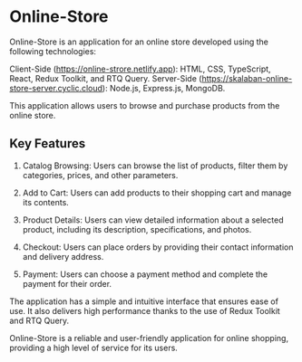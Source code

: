 # Online-Store

Online-Store is an application for an online store developed using the following technologies:

Client-Side (https://online-strore.netlify.app): HTML, CSS, TypeScript, React, Redux Toolkit, and RTQ Query.
Server-Side (https://skalaban-online-store-server.cyclic.cloud): Node.js, Express.js, MongoDB.

This application allows users to browse and purchase products from the online store.

## Key Features

1. Catalog Browsing: Users can browse the list of products, filter them by categories, prices, and other parameters.

2. Add to Cart: Users can add products to their shopping cart and manage its contents.

3. Product Details: Users can view detailed information about a selected product, including its description, specifications, and photos.

4. Checkout: Users can place orders by providing their contact information and delivery address.

5. Payment: Users can choose a payment method and complete the payment for their order.

The application has a simple and intuitive interface that ensures ease of use. It also delivers high performance thanks to the use of Redux Toolkit and RTQ Query.

Online-Store is a reliable and user-friendly application for online shopping, providing a high level of service for its users.
